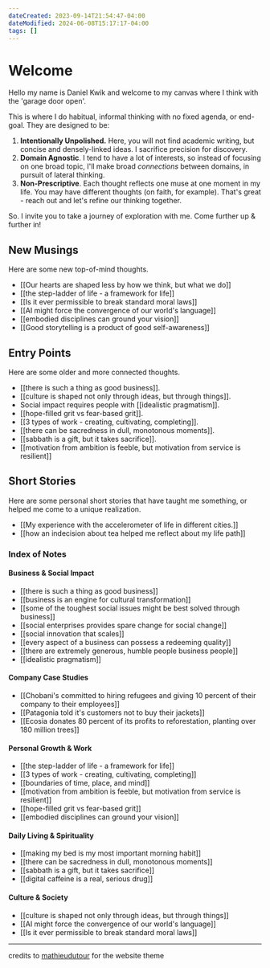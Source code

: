 ```yaml
---
dateCreated: 2023-09-14T21:54:47-04:00
dateModified: 2024-06-08T15:17:17-04:00
tags: []
---
```

# Welcome

Hello my name is Daniel Kwik and welcome to my canvas where I think with the 'garage door open'. 

This is where I do habitual, informal thinking with no fixed agenda, or end-goal. They are designed to be:

1. **Intentionally Unpolished.** Here, you will not find academic writing, but concise and densely-linked ideas. I sacrifice precision for discovery.
2. **Domain Agnostic**. I tend to have a lot of interests, so instead of focusing on one broad topic, I'll make broad *connections* between domains, in pursuit of lateral thinking.
3. **Non-Prescriptive**. Each thought reflects one muse at one moment in my life. You may have different thoughts (on faith, for example). That's great - reach out and let's refine our thinking together.

So. I invite you to take a journey of exploration with me. Come further up & further in!

## New Musings
Here are some new top-of-mind thoughts.

- [[Our hearts are shaped less by how we think, but what we do]]
- [[the step-ladder of life - a framework for life]]
- [[Is it ever permissible to break standard moral laws]] 
- [[AI might force the convergence of our world's language]]
- [[embodied disciplines can ground your vision]]
- [[Good storytelling is a product of good self-awareness]]

## Entry Points
Here are some older and more connected thoughts.
- [[there is such a thing as good business]].
- [[culture is shaped not only through ideas, but through things]].
- Social impact requires people with [[idealistic pragmatism]].
- [[hope-filled grit vs fear-based grit]].
- [[3 types of work - creating, cultivating, completing]].
- [[there can be sacredness in dull, monotonous moments]].
- [[sabbath is a gift, but it takes sacrifice]].
- [[motivation from ambition is feeble, but motivation from service is resilient]]

## Short Stories
Here are some personal short stories that have taught me something, or helped me come to a unique realization.

- [[My experience with the accelerometer of life in different cities.]]
- [[how an indecision about tea helped me reflect about my life path]]



### Index of Notes

#### Business & Social Impact
- [[there is such a thing as good business]]
- [[business is an engine for cultural transformation]]
- [[some of the toughest social issues might be best solved through business]]
- [[social enterprises provides spare change for social change]]
- [[social innovation that scales]]
- [[every aspect of a business can possess a redeeming quality]]
- [[there are extremely generous, humble people business people]]
- [[idealistic pragmatism]]

#### Company Case Studies
- [[Chobani's committed to hiring refugees and giving 10 percent of their company to their employees]]
- [[Patagonia told it's customers not to buy their jackets]]
- [[Ecosia donates 80 percent of its profits to reforestation, planting over 180 million trees]]

#### Personal Growth & Work
- [[the step-ladder of life - a framework for life]]
- [[3 types of work - creating, cultivating, completing]]
- [[boundaries of time, place, and mind]]
- [[motivation from ambition is feeble, but motivation from service is resilient]]
- [[hope-filled grit vs fear-based grit]]
- [[embodied disciplines can ground your vision]]

#### Daily Living & Spirituality
- [[making my bed is my most important morning habit]]
- [[there can be sacredness in dull, monotonous moments]]
- [[sabbath is a gift, but it takes sacrifice]]
- [[digital caffeine is a real, serious drug]]

#### Culture & Society
- [[culture is shaped not only through ideas, but through things]]
- [[AI might force the convergence of our world's language]]
- [[Is it ever permissible to break standard moral laws]]



-------------

credits to [mathieudutour](https://github.com/mathieudutour) for the website theme